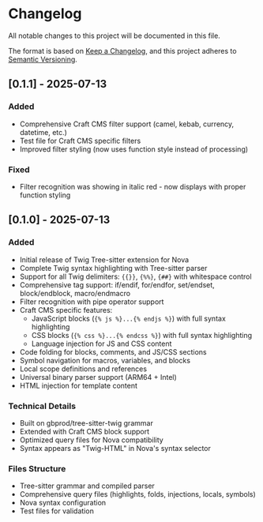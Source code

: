 # Changelog

All notable changes to this project will be documented in this file.

The format is based on [Keep a Changelog](https://keepachangelog.com/en/1.0.0/),
and this project adheres to [Semantic Versioning](https://semver.org/spec/v2.0.0.html).

## [0.1.1] - 2025-07-13

### Added
- Comprehensive Craft CMS filter support (camel, kebab, currency, datetime, etc.)
- Test file for Craft CMS specific filters
- Improved filter styling (now uses function style instead of processing)

### Fixed
- Filter recognition was showing in italic red - now displays with proper function styling

## [0.1.0] - 2025-07-13

### Added
- Initial release of Twig Tree-sitter extension for Nova
- Complete Twig syntax highlighting with Tree-sitter parser
- Support for all Twig delimiters: `{{}}`, `{%%}`, `{##}` with whitespace control
- Comprehensive tag support: if/endif, for/endfor, set/endset, block/endblock, macro/endmacro
- Filter recognition with pipe operator support
- Craft CMS specific features:
  - JavaScript blocks (`{% js %}...{% endjs %}`) with full syntax highlighting
  - CSS blocks (`{% css %}...{% endcss %}`) with full syntax highlighting
  - Language injection for JS and CSS content
- Code folding for blocks, comments, and JS/CSS sections
- Symbol navigation for macros, variables, and blocks
- Local scope definitions and references
- Universal binary parser support (ARM64 + Intel)
- HTML injection for template content

### Technical Details
- Built on gbprod/tree-sitter-twig grammar
- Extended with Craft CMS block support
- Optimized query files for Nova compatibility
- Syntax appears as "Twig-HTML" in Nova's syntax selector

### Files Structure
- Tree-sitter grammar and compiled parser
- Comprehensive query files (highlights, folds, injections, locals, symbols)
- Nova syntax configuration
- Test files for validation